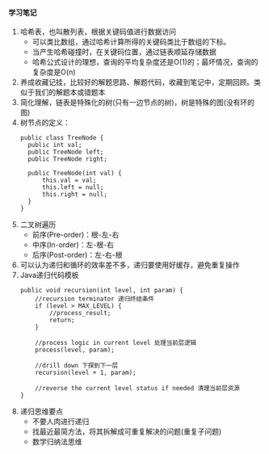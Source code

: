 #### 学习笔记
1. 哈希表，也叫散列表，根据关键码值进行数据访问
    * 可以类比数组，通过哈希计算所得的关键码类比于数组的下标。
    * 当产生哈希碰撞时，在关键码位置，通过链表顺延存储数据
    * 哈希公式设计的理想，查询的平均复杂度还是O(1)的；最坏情况，查询的复杂度是O(n)
2. 养成收藏记挂，比较好的解题思路、解题代码，收藏到笔记中，定期回顾。类似于我们的解题本或错题本
3. 简化理解，链表是特殊化的树(只有一边节点的树)，树是特殊的图(没有环的图)
4. 树节点的定义：
    ```
    public class TreeNode {
      public int val;
      public TreeNode left;
      public TreeNode right;
    
      public TreeNode(int val) {
          this.val = val;
          this.left = null;
          this.right = null;
      }
    }
    ```
5. 二叉树遍历
    * 前序(Pre-order)：根-左-右
    * 中序(In-order)：左-根-右
    * 后序(Post-order)：左-右-根
6. 可以认为递归和循环的效率差不多，递归要使用好缓存，避免重复操作
7. Java递归代码模板
    ```
    public void recursion(int level, int param) {
        //recursion terminator 递归终结条件
        if (level > MAX_LEVEL) {
            //process_result;
            return;
        }

        //process logic in current level 处理当前层逻辑
        process(level, param);

        //drill down 下探到下一层
        recursion(level + 1, param);

        //reverse the current level status if needed 清理当前层资源
    }
    ```
 8. 递归思维要点
    * 不要人肉进行递归
    * 找最近最简方法，将其拆解成可重复解决的问题(重复子问题)
    * 数学归纳法思维